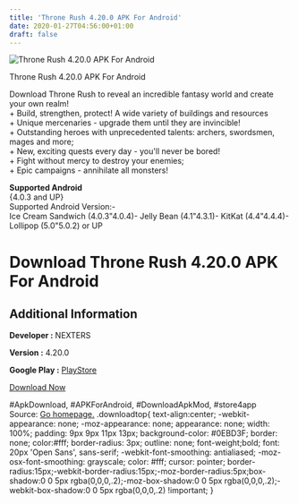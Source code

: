 ```yaml
---
title: 'Throne Rush 4.20.0 APK For Android'
date: 2020-01-27T04:56:00+01:00
draft: false
---
```


![Throne Rush 4.20.0 APK For Android](https://i2.wp.com/apkhome.net/wp-content/uploads/2017/12/Throne-Rush-4.20.0.png "Throne Rush 4.20.0 APK For Android")

  

Throne Rush 4.20.0 APK For Android

Download Throne Rush to reveal an incredible fantasy world and create your own realm!  
\+ Build, strengthen, protect! A wide variety of buildings and resources  
\+ Unique mercenaries - upgrade them until they are invincible!  
\+ Outstanding heroes with unprecedented talents: archers, swordsmen, mages and more;  
\+ New, exciting quests every day - you'll never be bored!  
\+ Fight without mercy to destroy your enemies;  
\+ Epic campaigns - annihilate all monsters!

**Supported Android**  
{4.0.3 and UP}  
Supported Android Version:-  
Ice Cream Sandwich (4.0.3"4.0.4)- Jelly Bean (4.1"4.3.1)- KitKat (4.4"4.4.4)- Lollipop (5.0"5.0.2) or UP

Download Throne Rush 4.20.0 APK For Android
===========================================

Additional Information
----------------------

**Developer :** NEXTERS

**Version :** 4.20.0

**Google Play :** [PlayStore](https://play.google.com/store/apps/details?id=com.progrestar.bft&hl=en)

  

[Download Now](https://store4app.co/post/throne-rush-4-20-0-apk-for-android_1573671535)

  
#ApkDownload, #APKForAndroid, #DownloadApkMod, #store4app  
Source: [Go homepage.](https://store4app.co/post/throne-rush-4-20-0-apk-for-android_1573671535) .downloadtop{ text-align:center; -webkit-appearance: none; -moz-appearance: none; appearance: none; width: 100%; padding: 9px 9px 11px 13px; background-color: #0EBD3F; border: none; color:#fff; border-radius: 3px; outline: none; font-weight;bold; font: 20px 'Open Sans', sans-serif; -webkit-font-smoothing: antialiased; -moz-osx-font-smoothing: grayscale; color: #fff; cursor: pointer; border-radius:15px;-webkit-border-radius:15px;-moz-border-radius:5px;box-shadow:0 0 5px rgba(0,0,0,.2);-moz-box-shadow:0 0 5px rgba(0,0,0,.2);-webkit-box-shadow:0 0 5px rgba(0,0,0,.2) !important; }